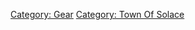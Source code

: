 [Category: Gear](Category:_Gear "wikilink") [Category: Town Of
Solace](Category:_Town_Of_Solace "wikilink")
